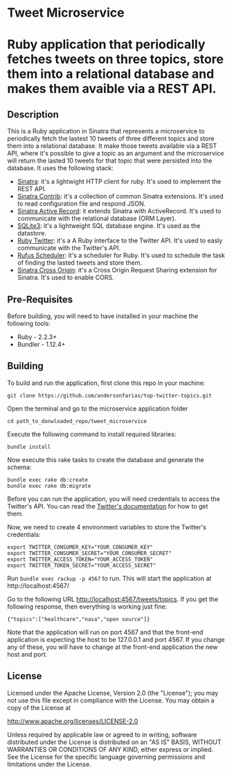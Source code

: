 # Tweet Microservice
# Ruby application that periodically fetches tweets on three topics, store them into a relational database and makes them avaible via a REST API.

## Description

This is a Ruby application in Sinatra that represents a microservice to periodically fetch the lastest 10 tweets of three different topics and store them into a relational database.
It make those tweets available via a REST API, where it's possible to give a topic as an argument and the microservice will return the lasted 10 tweets for that topic that were persisted into the database.
It uses the following stack:

* [Sinatra](http://www.sinatrarb.com/): it's a lightwight HTTP client for ruby. It's used to implement the REST API.
* [Sinatra Contrib](https://github.com/sinatra/sinatra-contrib): it's a collection of common Sinatra extensions. It's used to read configuration file and respond JSON.
* [Sinatra Active Record](http://gruntjs.com/): it extends Sinatra with ActiveRecord. It's used to communicate with the relational database (ORM Layer).
* [SQLite3](https://www.sqlite.org/): it's a lightweight SQL database engine. It's used as the datastore.
* [Ruby Twitter](https://github.com/sferik/twitter): it's a A Ruby interface to the Twitter API. It's used to easly communicate with the Twitter's API.
* [Rufus Scheduler](https://github.com/jmettraux/rufus-scheduler): it's a scheduler for Ruby. It's used to schedule the task of finding the lasted tweets and store them.
* [Sinatra Cross Origin](https://github.com/britg/sinatra-cross_origin): it's a Cross Origin Request Sharing extension for Sinatra. It's used to enable CORS.

## Pre-Requisites

Before building, you will need to have installed in your machine the following tools:

* Ruby - 2.2.3+
* Bundler - 1.12.4+

## Building

  To build and run the application, first clone this repo in your machine:
  
  ```
  git clone https://github.com/andersonfarias/top-twitter-topics.git
  ```
  
  Open the terminal and go to the microservice application folder
  
  ```
  cd path_to_donwloaded_repo/tweet_microservice
  ```
  
  Execute the following command to install required libraries:
  
  ```
  bundle install
  ```
  
  Now execute this rake tasks to create the database and generate the schema:
  
  ```
  bundle exec rake db:create
  bundle exec rake db:migrate
  ```
  
  Before you can run the application, you will need credentials to access the Twitter's API. You can read the [Twitter's documentation](https://dev.twitter.com/oauth/overview) for how to get them.

  Now, we need to create 4 environment variables to store the Twitter's credentials:
  
  ```
  export TWITTER_CONSUMER_KEY="YOUR_CONSUMER_KEY"
  export TWITTER_CONSUMER_SECRET="YOUR_CONSUMER_SECRET"
  export TWITTER_ACCESS_TOKEN="YOUR_ACCESS_TOKEN"
  export TWITTER_TOKEN_SECRET="YOUR_ACCESS_SECRET"
  ```

  Run `bundle exec rackup -p 4567` to run. This will start the application at http://localhost:4567/
  
  Go to the following URL [http://localhost:4567/tweets/topics](http://localhost:4567/tweets/topics). If you get the following response, then everything is working just fine:
  
  ```
  {"topics":["healthcare","nasa","open source"]}
  ```
  
  Note that the application will run on port 4567 and that the front-end application is expecting the host to be 127.0.0.1 and port 4567. If you change any of these, you will have to change at the front-end application the new host and port.

## License

Licensed under the Apache License, Version 2.0 (the "License"); you may not use this file except in compliance with the License. You may obtain a copy of the License at

http://www.apache.org/licenses/LICENSE-2.0

Unless required by applicable law or agreed to in writing, software distributed under the License is distributed on an "AS IS" BASIS, WITHOUT WARRANTIES OR CONDITIONS OF ANY KIND, either express or implied. See the License for the specific language governing permissions and limitations under the License.
